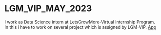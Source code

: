 # LGM_VIP_MAY_2023
I work  as Data Science intern at LetsGrowMore-Virtual Internship Program. In this i have to work on several project which is assigned by LGM-VIP.
[App](https://data-science-capstone-project-p2sjspktlwk.streamlit.app/)
